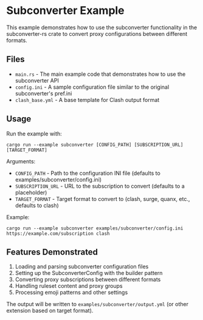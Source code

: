 # Subconverter Example

This example demonstrates how to use the subconverter functionality in the subconverter-rs crate to convert proxy configurations between different formats.

## Files

- `main.rs` - The main example code that demonstrates how to use the subconverter API
- `config.ini` - A sample configuration file similar to the original subconverter's pref.ini
- `clash_base.yml` - A base template for Clash output format

## Usage

Run the example with:

```
cargo run --example subconverter [CONFIG_PATH] [SUBSCRIPTION_URL] [TARGET_FORMAT]
```

Arguments:
- `CONFIG_PATH` - Path to the configuration INI file (defaults to examples/subconverter/config.ini)
- `SUBSCRIPTION_URL` - URL to the subscription to convert (defaults to a placeholder)
- `TARGET_FORMAT` - Target format to convert to (clash, surge, quanx, etc., defaults to clash)

Example:

```
cargo run --example subconverter examples/subconverter/config.ini https://example.com/subscription clash
```

## Features Demonstrated

1. Loading and parsing subconverter configuration files
2. Setting up the SubconverterConfig with the builder pattern
3. Converting proxy subscriptions between different formats
4. Handling ruleset content and proxy groups
5. Processing emoji patterns and other settings

The output will be written to `examples/subconverter/output.yml` (or other extension based on target format). 
